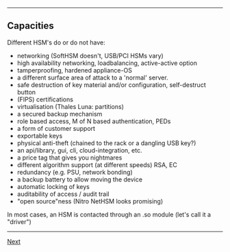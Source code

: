 -----------------------
## Capacities
Different HSM's do or do not have:

-   networking (SoftHSM doesn't, USB/PCI HSMs vary)
-   high availability networking, loadbalancing, active-active option
-   tamperproofing, hardened appliance-OS
-   a different surface area of attack to a 'normal' server.
-   safe destruction of key material and/or configuration, self-destruct
    button
-   (FIPS) certifications
-   virtualisation (Thales Luna: partitions)
-   a secured backup mechanism
-   role based access, M of N based authentication, PEDs
-   a form of customer support
-   exportable keys
-   physical anti-theft (chained to the rack or a dangling USB key?)
-   an api/library, gui, cli, cloud-integration, etc.
-   a price tag that gives you nightmares
-   different algorithm support (at different speeds) RSA, EC
-   redundancy (e.g. PSU, network bonding)
-   a backup battery to allow moving the device
-   automatic locking of keys
-   auditability of access / audit trail
-   "open source"ness (Nitro NetHSM looks promising)

In most cases, an HSM is contacted through an .so module (let's call it a "driver")

---------------------------
[Next](https://github.com/niek-sidn/hsm_workshop/blob/main/Slide06.md)
